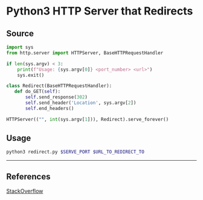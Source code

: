 # Python3 HTTP Server that Redirects

## Source

```python
import sys
from http.server import HTTPServer, BaseHTTPRequestHandler

if len(sys.argv) < 3:
    print(f"Usage: {sys.argv[0]} <port_number> <url>")
    sys.exit()

class Redirect(BaseHTTPRequestHandler):
   def do_GET(self):
       self.send_response(302)
       self.send_header('Location', sys.argv[2])
       self.end_headers()

HTTPServer(("", int(sys.argv[1])), Redirect).serve_forever()
```

## Usage

```bash
python3 redirect.py $SERVE_PORT $URL_TO_REDIRECT_TO
```

---

## References

[StackOverflow](https://stackoverflow.com/questions/2506932/how-do-i-redirect-a-request-to-a-different-url-in-python)
